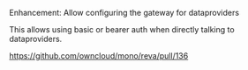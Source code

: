 Enhancement: Allow configuring the gateway for dataproviders

This allows using basic or bearer auth when directly talking to dataproviders.

https://github.com/owncloud/mono/reva/pull/136

